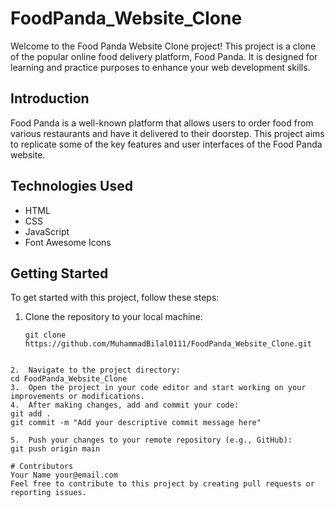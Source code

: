 # FoodPanda_Website_Clone

Welcome to the Food Panda Website Clone project! This project is a clone of the popular online food delivery platform, Food Panda. It is designed for learning and practice purposes to enhance your web development skills.

## Introduction

Food Panda is a well-known platform that allows users to order food from various restaurants and have it delivered to their doorstep. This project aims to replicate some of the key features and user interfaces of the Food Panda website.

## Technologies Used

- HTML
- CSS
- JavaScript
- Font Awesome Icons

## Getting Started

To get started with this project, follow these steps:

1. Clone the repository to your local machine:
   ```shell
   git clone https://github.com/MuhammadBilal0111/FoodPanda_Website_Clone.git
```

2.  Navigate to the project directory:
cd FoodPanda_Website_Clone
3.  Open the project in your code editor and start working on your improvements or modifications.
4.  After making changes, add and commit your code:
git add .
git commit -m "Add your descriptive commit message here"

5.  Push your changes to your remote repository (e.g., GitHub):
git push origin main

# Contributors
Your Name your@email.com
Feel free to contribute to this project by creating pull requests or reporting issues.
